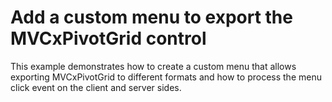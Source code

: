 # Add a custom menu to export the MVCxPivotGrid control

This example demonstrates how to create a custom menu that allows exporting MVCxPivotGrid to different formats and how to process the menu click event on the client and server sides.
